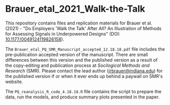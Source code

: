# Brauer_etal_2021_Walk-the-Talk
This repository contains files and replication materials for Brauer et al. (2021) - "Do Employers 'Walk the Talk' After All? An Illustration of Methods for Assessing Signals in Underpowered Designs" (DOI: [10.1177/0049124119826158](https://doi.org/10.1177%2F0049124119826158)). 

The `Brauer_etal_PQ_SMR_Manuscript_accepted_12.18.18.pdf` file includes the pre-publication accepted version of the manuscript. There are small differences between this version and the published version as a result of the copy-editing and publication process at _Socilogical Methods and Research_ (SMR). Please contact the lead author (jrbrauer@indiana.edu) for the published version if or when it ever ends up behind a paywall on SMR's website. 

The `PQ_reanalysis_R_code_4.18.18.R` file contains the script to prepare the data, run the models, and produce summary plots presented in the paper. 




